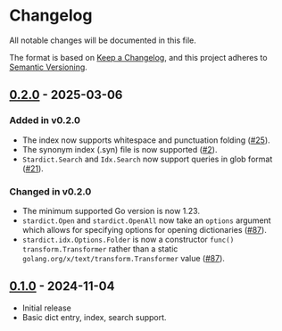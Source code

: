 # Changelog

All notable changes will be documented in this file.

The format is based on [Keep a Changelog](https://keepachangelog.com/en/1.0.0/),
and this project adheres to [Semantic Versioning](https://semver.org/spec/v2.0.0.html).

## [0.2.0] - 2025-03-06

### Added in v0.2.0

- The index now supports whitespace and punctuation folding ([#25](https://github.com/ianlewis/go-stardict/issues/25)).
- The synonym index (.syn) file is now supported ([#2](https://github.com/ianlewis/go-stardict/issues/2)).
- `Stardict.Search` and `Idx.Search` now support queries in glob format ([#21](https://github.com/ianlewis/go-stardict/issues/21)).

### Changed in v0.2.0

- The minimum supported Go version is now 1.23.
- `stardict.Open` and `stardict.OpenAll` now take an `options` argument which allows for specifying options for opening dictionaries ([#87](https://github.com/ianlewis/go-stardict/issues/87)).
- `stardict.idx.Options.Folder` is now a constructor `func() transform.Transformer` rather than a static `golang.org/x/text/transform.Transformer` value ([#87](https://github.com/ianlewis/go-stardict/issues/87)).

## [0.1.0] - 2024-11-04

- Initial release
- Basic dict entry, index, search support.

[0.1.0]: https://github.com/ianlewis/go-stardict/releases/tag/v0.1.0
[0.2.0]: https://github.com/ianlewis/go-stardict/releases/tag/v0.2.0
